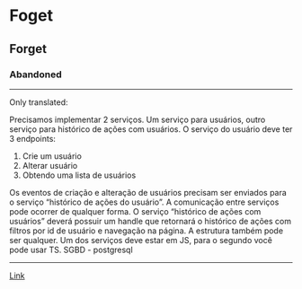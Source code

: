 # Foget

## Forget

### Abandoned

---

Only translated:

Precisamos implementar 2 serviços. Um serviço para usuários, outro serviço para histórico de ações com usuários. O serviço do usuário deve ter 3 endpoints:

1. Crie um usuário
2. Alterar usuário
3. Obtendo uma lista de usuários

Os eventos de criação e alteração de usuários precisam ser enviados para o serviço “histórico de ações do usuário”. A comunicação entre serviços pode ocorrer de qualquer forma. O serviço “histórico de ações com usuários” deverá possuir um handle que retornará o histórico de ações com filtros por id de usuário e navegação na página. A estrutura também pode ser qualquer. Um dos serviços deve estar em JS, para o segundo você pode usar TS. SGBD - postgresql

---

[Link](?)